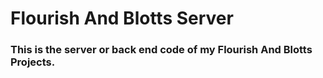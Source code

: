 # Flourish And Blotts Server

### This is the server or back end code of my Flourish And Blotts Projects.
